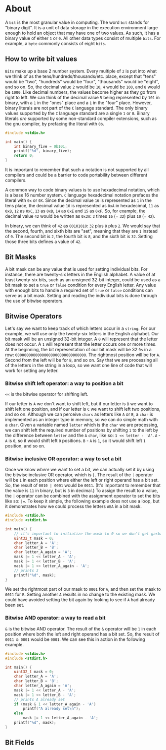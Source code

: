 # About

A `bit` is the most granular value in computing.
The word `bit` stands for "binary digit".
It is a unit of data storage in the execution environment large enough to hold an object that may have one of two values.
As such, it has a binary value of either `1` or `0`.
All other data types consist of multiple `bits`.
For example, a `byte` commonly consists of eight `bits`.

## How to write bit values

`Bits` make up a base 2 number system.
Every multiple of `2` is put into what we think of as the tens/hundreds/thousands/etc. place, except that "tens" would be "two", "hundreds" would be "four", "thousands" would be "eight", and so on.
So, the decimal value `2` would be `10`, `4` would be `100`, and `8` would be `1000`.
Like decimal numbers, the values become higher as they go from right to left.
We can think of the decimal value `5` being represented by `101` in binary, with a `1` in the "ones" place and a `1` in the "four" place.
However, binary literals are not part of the `C` language standard.
The only binary values supported by the `C` language standard are a single `1` or `0`.
Binary literals _are_ supported by some non-standard compiler extensions, such as the gnu compiler, by prefacing the literal with `0b`.

```c
#include <stdio.h>

int main() {
    int binary_five = 0b101;
    printf("%d", binary_five);
    return 0;
}
```

It is important to remember that such a notation is not supported by all compilers and could be a barrier to code portability between different compilers.

A common way to code binary values is to use hexadecimal notation, which is a base 16 number system.
`C` language hexadecimal notation prefaces the literal with `0x` or `0X`.
Since the decimal value `16` is represented as `1` in the tens place, the decimal value `10` is represented as `0xA` in hexadecimal, `11` as `0xB`, `12` as `0xC`, `13` as `0xD`, `14` as `0xE` and `15` as `0xF`.
So, for example, the decimal value `42` would be written as `0x2A`: `2` times `16` (= `32`) plus `10` (= `42`).

In binary, we can think of `42` as `00101010`: `32` plus `8` plus `2`.
We would say that the second, fourth, and sixth bits are "set", meaning that they are `1` instead of `0`.
The second bit is `2`, the fourth bit is `8`, and the sixth bit is `32`.
Setting those three bits defines a value of `42`.

## Bit Masks

A bit mask can be any value that is used for setting individual bits.
For instance, there are twenty-six letters in the English alphabet.
A value of at least twenty-six bits, such as an unsigned 32-bit integer, could be used as a bit mask to set a `true` or `false` condition for every English letter.
Any value with enough bits to handle a required set of `true` or `false` conditions can serve as a bit mask.
Setting and reading the individual bits is done through the use of bitwise operators.

## Bitwise Operators

Let's say we want to keep track of which letters occur in a `string`.
For our example, we will use only the twenty-six letters in the English alphabet.
Our bit mask will be an unsigned 32-bit integer.
A `0` will represent that the letter does not occur.
A `1` will represent that the letter occurs one or more times.
At the beginning, the bit representation of our bit mask will be 32 `0s` in a row: `00000000000000000000000000000000`.
The rightmost position will be for `A`.
Second from the left will be for `B`, and so on.
Say that we are processing all of the letters in the string in a loop, so we want one line of code that will work for setting any letter.

### Bitwise shift left operator: a way to position a bit

`<<` is the bitwise operator for shifting left.

If our letter is `A` we don't want to shift left, but if our letter is `B` we want to shift left one position, and if our letter is `C` we want to shift left two positions, and so on.
Although we can perceive `chars` as letters like `A` or `B`,  a `char` is implemented as an integer type in memory, so we can do simple math with a `char`.
Given a variable named `letter` which is the `char` we are processing, we can shift left the required number of positions by shifting `1` to the left by the difference between `letter` and the `A` `char`, like so: `1 << letter - 'A'`.
`A` - `A` is `0`, so it would shift left `0` positions.
`B` - `A` is `1`, so it would shift left `1` position, and so on.

### Bitwise inclusive OR operator: a way to set a bit

Once we know _where_ we want to set a bit, we can actually set it by using the bitwise inclusive OR operator, which is `|`.
The result of the `|` operator will be `1` in each position where either the left or right operand has a bit set.
So, the result of `0010 | 0001` would be `0011`.
(It's important to remember that the value is `11` in binary, but is `3` in decimal.)
To assign the result to a value, the `|` operator can be combined with the assignment operator to set the bits like so: `|=`.
To keep it simple, the following example does not use a loop, but it demonstrates how we could process the letters `ABA` in a bit mask.

```c
#include <stdio.h>
#include <stdint.h>

int main() {
    // it's important to initialize the mask to 0 so we don't get garbage values
    uint32_t mask = 0;
    char letter_A = 'A';
    char letter_B = 'B';
    char letter_A_again = 'A';
    mask |= 1 << letter_A - 'A';
    mask |= 1 << letter_B - 'A';
    mask |= 1 << letter_A_again - 'A';
    // prints 3
    printf("%d", mask);
}
```

We set the rightmost part of our mask to `0001` for `A`, and then set the mask to `0011` for `B`.
Setting another `A` results in no change to the existing mask.
We could have avoided setting the bit again by looking to see if `A` had already been set.

### Bitwise AND operator: a way to read a bit

`&` is the bitwise AND operator.
The result of the `&` operator will be `1` in each position where both the left and right operand has a bit set.
So, the result of `0011 & 0001` would be `0001`.
We can see this in action in the following example.

```c
#include <stdio.h>
#include <stdint.h>

int main() {
    uint32_t mask = 0;
    char letter_A = 'A';
    char letter_B = 'B';
    char letter_A_again = 'A';
    mask |= 1 << letter_A - 'A';
    mask |= 1 << letter_B - 'A';
    // prints A already set
    if (mask & 1 << letter_A_again - 'A')
        printf("A already set\n");
    else
        mask |= 1 << letter_A_again - 'A';
    printf("%d", mask);
}
```

## Bit Fields
